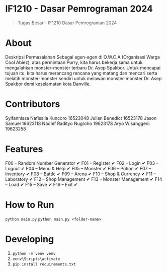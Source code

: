 # IF1210 - Dasar Pemrograman 2024
> Tugas Besar - IF1210 Dasar Pemrograman 2024

# About
Deskripsi Permasalahan
Sebagai agen-agen di O.W.C.A (Organisasi Warga Cool Abiez), atas permintaan Purry, kita harus bekerja sama untuk mengalahkan monster-monster terbaru Dr. Asep Spakbor. Untuk mencapai tujuan itu, kita harus merancang rencana yang matang dan mencari serta melatih monster-monster sendiri untuk melawan monster-monster Dr. Asep Spakbor demi keselamatan kota Danville.

# Contributors
Syifannissa Nafisalia Kuncoro 	16523048
Julian Benedict	                16523178
Jason Samuel	                19623118
Nadhif Radityo Nugroho	        19623178
Aryo Wisanggeni	                19623258

# Features
F00 – Random Number Generator ✔
F01 – Register ✔
F02 – Login ✔
F03 – Logout ✔
F04 – Menu & Help ✔
F05 – Monster ✔
F06 – Potion ✔
F07 – Inventory ✔
F08 – Battle ✔
F09 – Arena ✔
F10 – Shop & Currency ✔
F11 – Laboratory ✔
F12 – Shop Management ✔
F13 – Monster Management ✔
F14 – Load ✔
F15 – Save ✔
F16 – Exit ✔

# How to Run
`python main.py`
`python main.py <folder-name>`

# Developing
1. `python -m venv venv`
2. `venv\Scripts\activate`
3. `pip install requirements.txt`
